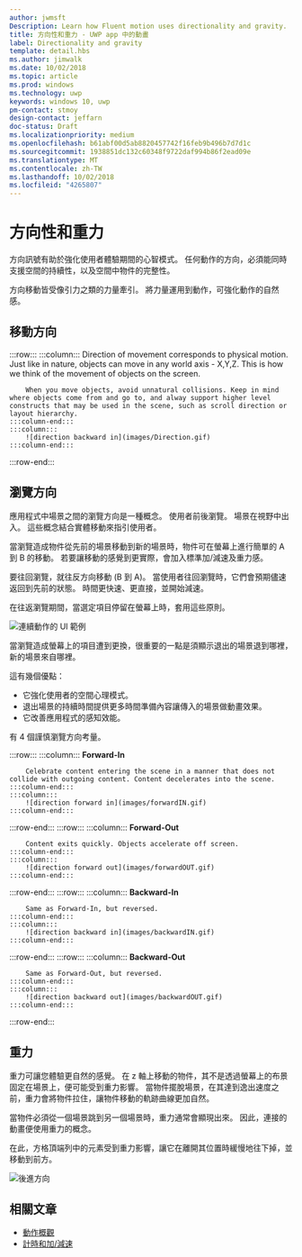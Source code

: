 ```yaml
---
author: jwmsft
Description: Learn how Fluent motion uses directionality and gravity.
title: 方向性和重力 - UWP app 中的動畫
label: Directionality and gravity
template: detail.hbs
ms.author: jimwalk
ms.date: 10/02/2018
ms.topic: article
ms.prod: windows
ms.technology: uwp
keywords: windows 10, uwp
pm-contact: stmoy
design-contact: jeffarn
doc-status: Draft
ms.localizationpriority: medium
ms.openlocfilehash: b61abf00d5ab8820457742f16feb9b496b7d7d1c
ms.sourcegitcommit: 1938851dc132c60348f9722daf994b86f2ead09e
ms.translationtype: MT
ms.contentlocale: zh-TW
ms.lasthandoff: 10/02/2018
ms.locfileid: "4265807"
---
```

# <a name="directionality-and-gravity"></a>方向性和重力

方向訊號有助於強化使用者體驗期間的心智模式。 任何動作的方向，必須能同時支援空間的持續性，以及空間中物件的完整性。

方向移動皆受像引力之類的力量牽引。 將力量運用到動作，可強化動作的自然感。

## <a name="direction-of-movement"></a>移動方向

:::row:::
    :::column:::
        Direction of movement corresponds to physical motion. Just like in nature, objects can move in any world axis - X,Y,Z. This is how we think of the movement of objects on the screen.

        When you move objects, avoid unnatural collisions. Keep in mind where objects come from and go to, and alway support higher level constructs that may be used in the scene, such as scroll direction or layout hierarchy.
    :::column-end:::
    :::column:::
        ![direction backward in](images/Direction.gif)
    :::column-end:::
:::row-end:::

## <a name="direction-of-navigation"></a>瀏覽方向

應用程式中場景之間的瀏覽方向是一種概念。 使用者前後瀏覽。 場景在視野中出入。 這些概念結合實體移動來指引使用者。

當瀏覽造成物件從先前的場景移動到新的場景時，物件可在螢幕上進行簡單的 A 到 B 的移動。 若要讓移動的感覺到更實際，會加入標準加/減速及重力感。

要往回瀏覽，就往反方向移動 (B 到 A)。 當使用者往回瀏覽時，它們會預期儘速返回到先前的狀態。 時間更快速、更直接，並開始減速。

在往返瀏覽期間，當選定項目停留在螢幕上時，套用這些原則。

![連續動作的 UI 範例](images/continuous3.gif)

當瀏覽造成螢幕上的項目遭到更換，很重要的一點是須顯示退出的場景退到哪裡，新的場景來自哪裡。

這有幾個優點：

- 它強化使用者的空間心理模式。
- 退出場景的持續時間提供更多時間準備內容讓傳入的場景做動畫效果。
- 它改善應用程式的感知效能。

有 4 個謹慎瀏覽方向考量。

:::row:::
    :::column:::
        **Forward-In**

        Celebrate content entering the scene in a manner that does not collide with outgoing content. Content decelerates into the scene.
    :::column-end:::
    :::column:::
        ![direction forward in](images/forwardIN.gif)
    :::column-end:::
:::row-end:::
:::row:::
    :::column:::
        **Forward-Out**

        Content exits quickly. Objects accelerate off screen.
    :::column-end:::
    :::column:::
        ![direction forward out](images/forwardOUT.gif)
    :::column-end:::
:::row-end:::
:::row:::
    :::column:::
        **Backward-In**

        Same as Forward-In, but reversed.
    :::column-end:::
    :::column:::
        ![direction backward in](images/backwardIN.gif)
    :::column-end:::
:::row-end:::
:::row:::
    :::column:::
        **Backward-Out**

        Same as Forward-Out, but reversed.
    :::column-end:::
    :::column:::
        ![direction backward out](images/backwardOUT.gif)
    :::column-end:::
:::row-end:::

## <a name="gravity"></a>重力

重力可讓您體驗更自然的感覺。 在 z 軸上移動的物件，其不是透過螢幕上的布景固定在場景上，便可能受到重力影響。 當物件擺脫場景，在其達到逸出速度之前，重力會將物件拉住，讓物件移動的軌跡曲線更加自然。

當物件必須從一個場景跳到另一個場景時，重力通常會顯現出來。 因此，連接的動畫便使用重力的概念。

在此，方格頂端列中的元素受到重力影響，讓它在離開其位置時緩慢地往下掉，並移動到前方。

![後進方向](images/continuity-photos.gif)

## <a name="related-articles"></a>相關文章

- [動作概觀](index.md)
- [計時和加/減速](timing-and-easing.md)